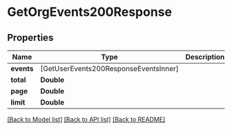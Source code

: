 # GetOrgEvents200Response

## Properties
Name | Type | Description | Notes
------------ | ------------- | ------------- | -------------
**events** | [GetUserEvents200ResponseEventsInner] |  | 
**total** | **Double** |  | 
**page** | **Double** |  | 
**limit** | **Double** |  | 

[[Back to Model list]](../README.md#documentation-for-models) [[Back to API list]](../README.md#documentation-for-api-endpoints) [[Back to README]](../README.md)


